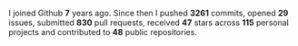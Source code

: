 
I joined Github **7** years ago. Since then I pushed **3261** commits, opened **29** issues, submitted **830** pull requests, received **47** stars across **115** personal projects and contributed to **48** public repositories.
